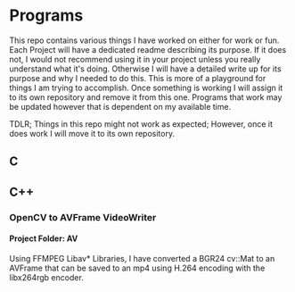 # Programs
This repo contains various things I have worked on either for work or fun. Each Project will have a dedicated readme describing its purpose. If it does not, I would not recommend using it in your project unless you really understand what it's doing. Otherwise I will have a detailed write up for its purpose and why I needed to do this. This is more of a playground for things I am trying to accomplish. Once something is working I will assign it to its own repository and remove it from this one. Programs that work may be updated however that is dependent on my available time. 

TDLR; Things in this repo might not work as expected; However, once it does work I will move it to its own repository. 

## C




## C++
### OpenCV to AVFrame VideoWriter
#### Project Folder: AV
Using FFMPEG Libav\* Libraries, I have converted a BGR24 cv::Mat to an AVFrame that can be saved to an mp4 using H.264 encoding with the libx264rgb encoder. 
